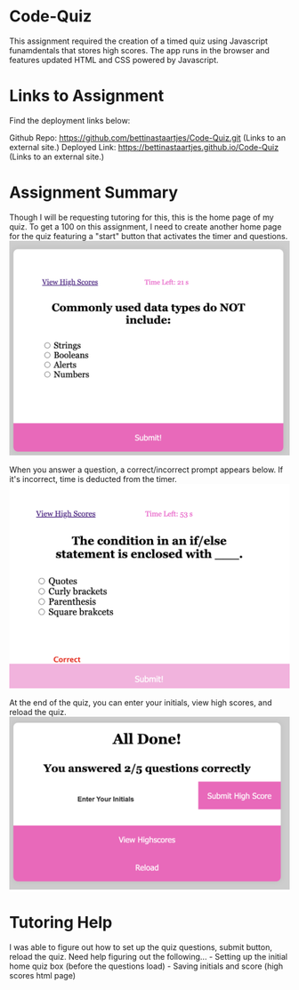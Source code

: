 # Code-Quiz
This assignment required the creation of a timed quiz using Javascript funamdentals that stores high scores. The app runs in the browser and features updated HTML and CSS powered by Javascript. 

# Links to Assignment
Find the deployment links below:

Github Repo: https://github.com/bettinastaartjes/Code-Quiz.git (Links to an external site.)
Deployed Link: https://bettinastaartjes.github.io/Code-Quiz (Links to an external site.)

# Assignment Summary

Though I will be requesting tutoring for this, this is the home page of my quiz. To get a 100 on this assignment, I need to create another home page for the quiz featuring a "start" button that activates the timer and questions.
<img width="887" alt="home" src="https://github.com/bettinastaartjes/Code-Quiz/blob/main/assets/images/quiz-questions.png">

When you answer a question, a correct/incorrect prompt appears below. If it's incorrect, time is deducted from the timer.
<img width="887" alt="home" src="https://github.com/bettinastaartjes/Code-Quiz/blob/main/assets/images/shows-correct.png">

At the end of the quiz, you can enter your initials, view high scores, and reload the quiz.
<img width="887" alt="home" src= "https://github.com/bettinastaartjes/Code-Quiz/blob/main/assets/images/all-done.png">

# Tutoring Help
I was able to figure out how to set up the quiz questions,  submit button, reload the quiz.
Need help figuring out the following...
    - Setting up the initial home quiz box (before the questions load)
    - Saving initials and score (high scores html page)

